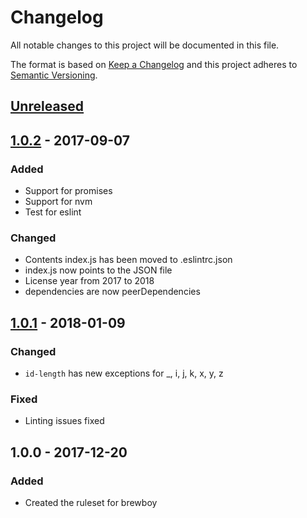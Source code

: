 # Changelog

All notable changes to this project will be documented in this file.

The format is based on [Keep a Changelog](http://keepachangelog.com/en/1.0.0/)
and this project adheres to [Semantic Versioning](http://semver.org/spec/v2.0.0.html).

## [Unreleased]

## [1.0.2] - 2017-09-07
### Added
- Support for promises
- Support for nvm
- Test for eslint
### Changed
- Contents index.js has been moved to .eslintrc.json
- index.js now points to the JSON file
- License year from 2017 to 2018
- dependencies are now peerDependencies

## [1.0.1] - 2018-01-09
### Changed
- `id-length` has new exceptions for \_, i, j, k, x, y, z
### Fixed
- Linting issues fixed

## 1.0.0 - 2017-12-20
### Added
- Created the ruleset for brewboy

[Unreleased]: https://github.com/BinaryBeard/eslint-config-brewboy/compare/v1.0.2...HEAD
[1.0.2]: https://github.com/BinaryBeard/eslint-config-brewboy/compare/v1.0.1...v1.0.2
[1.0.1]: https://github.com/BinaryBeard/eslint-config-brewboy/compare/v1.0.0...v1.0.1
